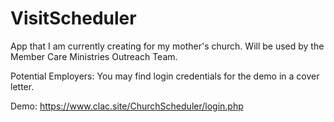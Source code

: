 # VisitScheduler
App that I am currently creating for my mother's church. Will be used by the Member Care Ministries Outreach Team.

Potential Employers: You may find login credentials for the demo in a cover letter. 

Demo: https://www.clac.site/ChurchScheduler/login.php
